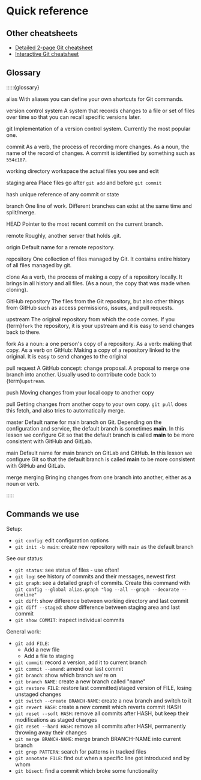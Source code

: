 # Quick reference

## Other cheatsheets

* [Detailed 2-page Git
  cheatsheet](https://aaltoscicomp.github.io/cheatsheets/git-the-way-you-need-it-cheatsheet.pdf)
* [Interactive Git cheatsheet](http://www.ndpsoftware.com/git-cheatsheet.html)


## Glossary

:::::{glossary}

alias
   With aliases you can define your own shortcuts for Git commands.

version control system
   A system that records changes to a file or set of files over time so that
   you can recall specific versions later.

git
   Implementation of a version control system. Currently the most popular one.

commit
   As a verb, the process of recording more changes.
   As a noun, the name of the record of changes.
   A commit is identified by something such as `554c187`.

working directory
workspace
   the actual files you see and edit

staging area
   Place files go after `git add` and before `git commit`

hash
   unique reference of any commit or state

branch
   One line of work.  Different branches can exist at the same time and split/merge.

HEAD
   Pointer to the most recent commit on the current branch.

remote
   Roughly, another server that holds .git.

origin
   Default name for a remote repository.

repository
   One collection of files managed by Git.  It contains entire history
   of all files managed by git.

clone
   As a verb, the process of making a copy of a repository locally.
   It brings in all history and all files.  (As a noun, the copy that
   was made when cloning).

GitHub repository
   The files from the Git repository, but also other things from
   GitHub such as access permissions, issues, and pull requests.

upstream
   The original repository from which the code comes.  If you
   {term}`fork` the repository, it is your upstream and it is easy to
   send changes back to there.

fork
   As a noun: a one person's copy of a repository.
   As a verb: making that copy.
   As a verb on GitHub: Making a copy of a repository linked to the
   original.  It is easy to send changes to the original

pull request
   A GitHub concept: change proposal.  A proposal to merge one branch
   into another.  Usually used to contribute code back to
   {term}`upstream`.

push
   Moving changes from your local copy to another copy

pull
   Getting changes from another copy to your own copy.  `git pull`
   does this fetch, and also tries to automatically merge.

master
   Default name for main branch on Git. Depending on the configuration and service,
   the default branch is sometimes **main**.
   In this lesson we configure Git so that the default branch is
   called **main** to be more consistent with GitHub and GitLab.

main
   Default name for main branch on GitLab and GitHub.
   In this lesson we configure Git so that the default branch is
   called **main** to be more consistent with GitHub and GitLab.

merge
merging
   Bringing changes from one branch into another, either as a noun or
   verb.

:::::

## Commands we use

Setup:

* `git config`: edit configuration options
* `git init -b main`: create new repository with `main` as the default branch

See our status:

* `git status`: see status of files - use often!
* `git log`: see history of commits and their messages, newest first
* `git graph`: see a detailed graph of commits.  Create this command
  with `git config --global alias.graph "log --all --graph --decorate --oneline"`
* `git diff`: show difference between working directory and last commit
* `git diff --staged`: show difference between staging area and last commit
* `git show COMMIT`: inspect individual commits

General work:

* `git add FILE`:
  - Add a new file
  - Add a file to staging
* `git commit`: record a version, add it to current branch
* `git commit --amend`: amend our last commit
* `git branch`: show which branch we're on
* `git branch NAME`: create a new branch called "name"
* `git restore FILE`: restore last committed/staged version of FILE, losing unstaged changes
* `git switch --create BRANCH-NAME`: create a new branch and switch to it
* `git revert HASH`: create a new commit which reverts commit HASH
* `git reset --soft HASH`: remove all commits after HASH, but keep their modifications as staged changes
* `git reset --hard HASH`: remove all commits after HASH, permanently throwing away their changes
* `git merge BRANCH-NAME`: merge branch BRANCH-NAME into current branch
* `git grep PATTERN`: search for patterns in tracked files
* `git annotate FILE`: find out when a specific line got introduced and by whom
* `git bisect`: find a commit which broke some functionality
